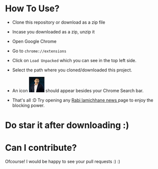 ﻿

# How To Use?
- Clone this repository or download as a zip file
- Incase you downloaded as a zip, unzip it
- Open Google Chrome
- Go to `chrome://extensions`
- Click on `Load Unpacked` which you can see in the top left side.
- Select the path where you cloned/downloaded this project.

- An icon <img src="icon-stark.png" alt="🐺" width="50"/> should appear besides your Chrome Search bar.
- That's all :D Try opening any [Rabi lamichhane news ](https://www.google.com/search?q=rabis) page to enjoy the blocking power.


# Do star it after downloading :)


# Can I contribute?
Ofcourse! I would be happy to see your pull requests :) :)
